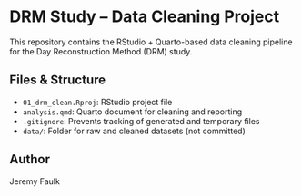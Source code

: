 # DRM Study – Data Cleaning Project

This repository contains the RStudio + Quarto-based data cleaning pipeline for the Day Reconstruction Method (DRM) study.

## Files & Structure
- `01_drm_clean.Rproj`: RStudio project file
- `analysis.qmd`: Quarto document for cleaning and reporting
- `.gitignore`: Prevents tracking of generated and temporary files
- `data/`: Folder for raw and cleaned datasets (not committed)

## Author
Jeremy Faulk
